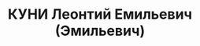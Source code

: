---
title: КУНИ Леонтий Емильевич (Эмильевич)
description: 'Род. в 1890 г., Ижевск, русский, образование высшее, б/п, ТИИ, преподаватель
  теоретической механики. Проживал: Томск.

  Арестован 1 сентября 1936 г.

  Приговорен: 28 апреля 1937 г., обв.: троцк. фаш-терр. орг-я.

  Приговор: расстрел Расстрелян 28 апреля 1937 г. Реабилитирован 4 июля 1957 г.'
---